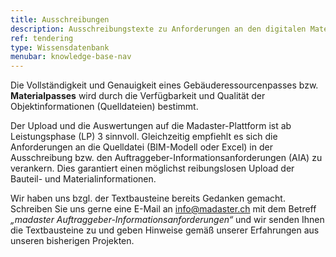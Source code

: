 ```yaml
---
title: Ausschreibungen
description: Ausschreibungstexte zu Anforderungen an den digitalen Materialpass auf Madaster
ref: tendering
type: Wissensdatenbank
menubar: knowledge-base-nav
---
```


Die Vollständigkeit und Genauigkeit eines Gebäuderessourcenpasses bzw. **Materialpasses** wird durch die Verfügbarkeit und Qualität der Objektinformationen (Quelldateien) bestimmt.

Der Upload und die Auswertungen auf die Madaster-Plattform ist ab Leistungsphase (LP) 3 sinnvoll. Gleichzeitig empfiehlt es sich die Anforderungen an die Quelldatei (BIM-Modell oder Excel) in der Ausschreibung bzw. den Auftraggeber-Informationsanforderungen (AIA) zu verankern. Dies garantiert einen möglichst reibungslosen Upload der Bauteil- und Materialinformationen. 

Wir haben uns bzgl. der Textbausteine bereits Gedanken gemacht. Schreiben Sie uns gerne eine E-Mail an <info@madaster.ch> mit dem Betreff *„madaster Auftraggeber-Informationsanforderungen“* und wir senden Ihnen die Textbausteine zu und geben Hinweise gemäß unserer Erfahrungen aus unseren bisherigen Projekten.